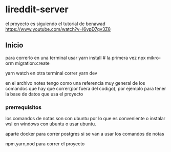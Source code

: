 # lireddit-server

el proyecto es siguiendo el tutorial de benawad https://www.youtube.com/watch?v=I6ypD7qv3Z8

## Inicio 

para correrlo en una terminal usar 
yarn install # la primera vez
npx mikro-orm migration:create 

yarn watch
en otra terminal correr 
yarn dev

en el archivo notes tengo como una referencia muy general de los comandos que hay que correr(por fuera del codigo), por ejemplo para tener la base de datos que usa el proyecto

### prerrequisitos

los comandos de notas son con ubuntu por lo que es conveniente o instalar wsl en windows con ubuntu o usar ubuntu.

aparte docker para correr postgres si se van a usar los comandos de notas

npm,yarn,nod para correr el proyecto

